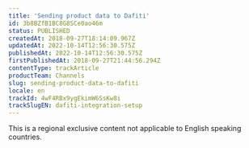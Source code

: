 ```yaml
---
title: 'Sending product data to Dafiti'
id: 3b8BZfB1BC8G8SCe0ao46m
status: PUBLISHED
createdAt: 2018-09-27T18:14:09.967Z
updatedAt: 2022-10-14T12:56:30.575Z
publishedAt: 2022-10-14T12:56:30.575Z
firstPublishedAt: 2018-09-27T21:44:56.294Z
contentType: trackArticle
productTeam: Channels
slug: sending-product-data-to-dafiti
locale: en
trackId: 4wF4RBx9ygEkimW6SsKw8i
trackSlugEN: dafiti-integration-setup
---
```


<div class="alert alert-warning">This is a regional exclusive content not applicable to English speaking countries.</div>
